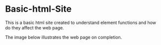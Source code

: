 # Basic-html-Site
This is a basic html site created to understand element functions and how do they affect the web page.

The image below illustrates the web page on completion.
